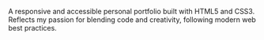 A responsive and accessible personal portfolio built with HTML5 and CSS3.
Reflects my passion for blending code and creativity, following modern web best practices.

